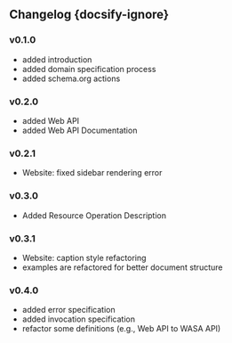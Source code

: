 ## Changelog {docsify-ignore}

### v0.1.0

* added introduction
* added domain specification process
* added schema.org actions

### v0.2.0

* added Web API
* added Web API Documentation

### v0.2.1

* Website: fixed sidebar rendering error

### v0.3.0
* Added Resource Operation Description

### v0.3.1

* Website: caption style refactoring
* examples are refactored for better document structure

### v0.4.0
* added error specification
* added invocation specification
* refactor some definitions (e.g., Web API to WASA API)